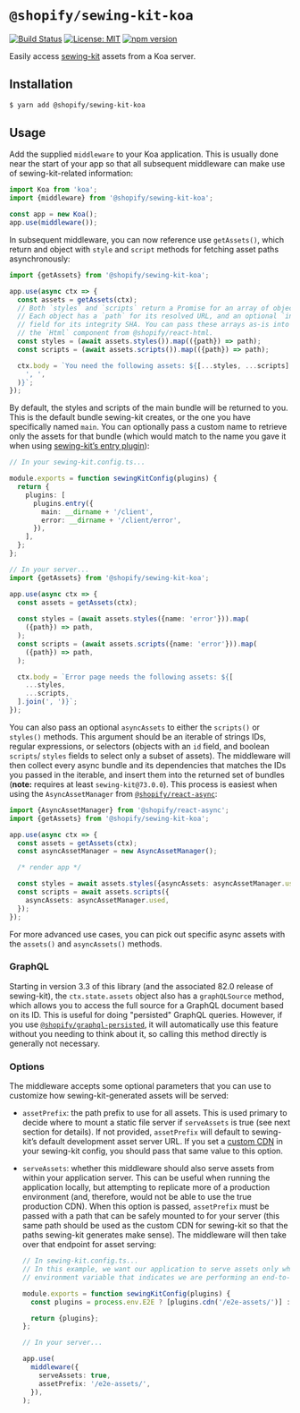 # `@shopify/sewing-kit-koa`

[![Build Status](https://travis-ci.org/Shopify/quilt.svg?branch=master)](https://travis-ci.org/Shopify/quilt)
[![License: MIT](https://img.shields.io/badge/License-MIT-green.svg)](LICENSE.md) [![npm version](https://badge.fury.io/js/%40shopify%2Fsewing-kit-koa.svg)](https://badge.fury.io/js/%40shopify%2Fsewing-kit-koa.svg)

Easily access [sewing-kit](https://github.com/Shopify/sewing-kit) assets from a Koa server.

## Installation

```bash
$ yarn add @shopify/sewing-kit-koa
```

## Usage

Add the supplied `middleware` to your Koa application. This is usually done near the start of your app so that all subsequent middleware can make use of sewing-kit-related information:

```ts
import Koa from 'koa';
import {middleware} from '@shopify/sewing-kit-koa';

const app = new Koa();
app.use(middleware());
```

In subsequent middleware, you can now reference use `getAssets()`, which return and object with `style` and `script` methods for fetching asset paths asynchronously:

```ts
import {getAssets} from '@shopify/sewing-kit-koa';

app.use(async ctx => {
  const assets = getAssets(ctx);
  // Both `styles` and `scripts` return a Promise for an array of objects.
  // Each object has a `path` for its resolved URL, and an optional `integrity`
  // field for its integrity SHA. You can pass these arrays as-is into
  // the `Html` component from @shopify/react-html.
  const styles = (await assets.styles()).map(({path}) => path);
  const scripts = (await assets.scripts()).map(({path}) => path);

  ctx.body = `You need the following assets: ${[...styles, ...scripts].join(
    ', ',
  )}`;
});
```

By default, the styles and scripts of the main bundle will be returned to you. This is the default bundle sewing-kit creates, or the one you have specifically named `main`. You can optionally pass a custom name to retrieve only the assets for that bundle (which would match to the name you gave it when using [sewing-kit’s entry plugin](https://github.com/Shopify/sewing-kit/blob/master/docs/plugins/entry.md)):

```ts
// In your sewing-kit.config.ts...

module.exports = function sewingKitConfig(plugins) {
  return {
    plugins: [
      plugins.entry({
        main: __dirname + '/client',
        error: __dirname + '/client/error',
      }),
    ],
  };
};
```

```ts
// In your server...
import {getAssets} from '@shopify/sewing-kit-koa';

app.use(async ctx => {
  const assets = getAssets(ctx);
  
  const styles = (await assets.styles({name: 'error'})).map(
    ({path}) => path,
  );
  const scripts = (await assets.scripts({name: 'error'})).map(
    ({path}) => path,
  );

  ctx.body = `Error page needs the following assets: ${[
    ...styles,
    ...scripts,
  ].join(', ')}`;
});
```

You can also pass an optional `asyncAssets` to either the `scripts()` or `styles()` methods. This argument should be an iterable of strings IDs, regular expressions, or selectors (objects with an `id` field, and boolean `scripts`/ `styles` fields to select only a subset of assets). The middleware will then collect every async bundle and its dependencies that matches the IDs you passed in the iterable, and insert them into the returned set of bundles (**note:** requires at least `sewing-kit@73.0.0`). This process is easiest when using the `AsyncAssetManager` from [`@shopify/react-async`](../react-async):

```ts
import {AsyncAssetManager} from '@shopify/react-async';
import {getAssets} from '@shopify/sewing-kit-koa';

app.use(async ctx => {
  const assets = getAssets(ctx);
  const asyncAssetManager = new AsyncAssetManager();

  /* render app */

  const styles = await assets.styles({asyncAssets: asyncAssetManager.used});
  const scripts = await assets.scripts({
    asyncAssets: asyncAssetManager.used,
  });
});
```

For more advanced use cases, you can pick out specific async assets with the `assets()` and `asyncAssets()` methods.

### GraphQL

Starting in version 3.3 of this library (and the associated 82.0 release of sewing-kit), the `ctx.state.assets` object also has a `graphQLSource` method, which allows you to access the full source for a GraphQL document based on its ID. This is useful for doing "persisted" GraphQL queries. However, if you use [`@shopify/graphql-persisted`](../graphql-persisted), it will automatically use this feature without you needing to think about it, so calling this method directly is generally not necessary.

### Options

The middleware accepts some optional parameters that you can use to customize how sewing-kit-generated assets will be served:

- `assetPrefix`: the path prefix to use for all assets. This is used primary to decide where to mount a static file server if `serveAssets` is true (see next section for details). If not provided, `assetPrefix` will default to sewing-kit’s default development asset server URL. If you set a [custom CDN](https://github.com/Shopify/sewing-kit/blob/master/docs/plugins/cdn.md) in your sewing-kit config, you should pass that same value to this option.

- `serveAssets`: whether this middleware should also serve assets from within your application server. This can be useful when running the application locally, but attempting to replicate more of a production environment (and, therefore, would not be able to use the true production CDN). When this option is passed, `assetPrefix` must be passed with a path that can be safely mounted to for your server (this same path should be used as the custom CDN for sewing-kit so that the paths sewing-kit generates make sense). The middleware will then take over that endpoint for asset serving:

  ```ts
  // In sewing-kit.config.ts...
  // In this example, we want our application to serve assets only when we pass an
  // environment variable that indicates we are performing an end-to-end test.

  module.exports = function sewingKitConfig(plugins) {
    const plugins = process.env.E2E ? [plugins.cdn('/e2e-assets/')] : [];

    return {plugins};
  };
  ```

  ```ts
  // In your server...

  app.use(
    middleware({
      serveAssets: true,
      assetPrefix: '/e2e-assets/',
    }),
  );
  ```
